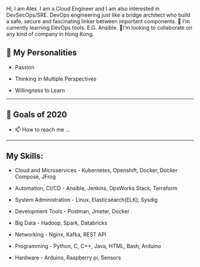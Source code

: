 
Hi, I am Alex. I am a Cloud Engineer and I am also interested in DevSecOps/SRE. DevOps engineering just like a bridge architect who build a safe, secure and fascinating linker between important components. 🌱 I’m currently learning DevOps tools. E.G. Ansible. 💞️I’m looking to collaborate on any kind of company in Hong Kong. 

## 👀 My Personalities

- Passion

- Thinking in Multiple Perspectives

- Willingness to Learn
---
## 🔭 Goals of 2020

- 📫 How to reach me ...
---
## My Skills:

- Cloud and Microservices - Kubernetes, Openshift, Docker, Docker Compose, JFrog

- Automation, CI/CD - Ansible, Jenkins, OpsWorks Stack, Terraform

- System Administration - Linux, Elasticsearch(ELK), Sysdig

- Development Tools - Postman, Jmeter, Docker

- Big Data - Hadoop, Spark, Databricks

- Networking - Nginx, Kafka, REST API

- Programming - Python, C, C++, Java, HTML, Bash, Arduino

- Hardware - Arduino, Raspberry pi, Sensors
<!---
alexshinningsun/alexshinningsun is a ✨ special ✨ repository because its `README.md` (this file) appears on your GitHub profile.
You can click the Preview link to take a look at your changes.
--->
